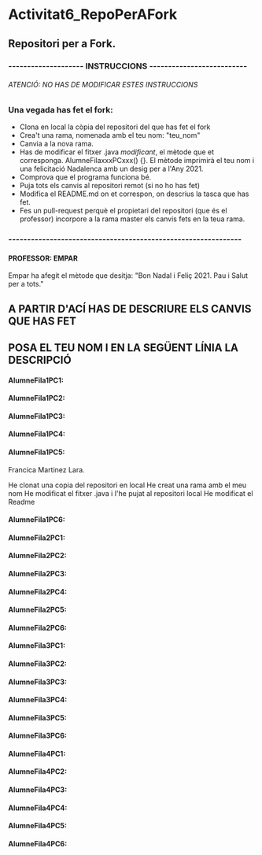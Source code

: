 # Activitat6_RepoPerAFork

## Repositori per a Fork.
### -------------------- INSTRUCCIONS --------------------------
###### ATENCIÓ: NO HAS DE MODIFICAR ESTES INSTRUCCIONS
### Una vegada has fet el fork:
* Clona en local la còpia del repositori del que has fet el fork
* Crea't una rama, nomenada amb el teu nom:  "teu_nom"
* Canvia a la nova rama. 
* Has de modificar el fitxer .java *modificant*, el mètode que et corresponga. AlumneFilaxxxPCxxx() {}. 
El mètode imprimirà el teu nom i una felicitació Nadalenca amb un desig per a l'Any 2021.
* Comprova que el programa funciona bé.
* Puja tots els canvis al repositori remot (si no ho has fet)
* Modifica el README.md on et correspon, on descrius la tasca que has fet.
* Fes un pull-request perquè el propietari del repositori (que és el professor) incorpore a la rama master els canvis fets en la teua rama.
### --------------------------------------------------------------


#### PROFESSOR:   EMPAR
Empar ha afegit el mètode que desitja: "Bon Nadal i Feliç 2021.  Pau i Salut per a tots."


## A PARTIR D'ACÍ HAS DE DESCRIURE ELS CANVIS QUE HAS FET
## POSA EL TEU NOM I EN LA SEGÜENT LÍNIA LA DESCRIPCIÓ


#### AlumneFila1PC1: 


#### AlumneFila1PC2:


#### AlumneFila1PC3:


#### AlumneFila1PC4:


#### AlumneFila1PC5:
Francica Martinez Lara.

He clonat una copia del repositori en local
He creat una rama amb el meu nom
He modificat el fitxer .java i l'he pujat al repositori local
He modificat el Readme

#### AlumneFila1PC6:


#### AlumneFila2PC1:


#### AlumneFila2PC2:


#### AlumneFila2PC3:


#### AlumneFila2PC4:


#### AlumneFila2PC5:


#### AlumneFila2PC6:



#### AlumneFila3PC1:


#### AlumneFila3PC2:


#### AlumneFila3PC3:


#### AlumneFila3PC4:


#### AlumneFila3PC5:


#### AlumneFila3PC6:



#### AlumneFila4PC1:


#### AlumneFila4PC2:


#### AlumneFila4PC3:


#### AlumneFila4PC4:


#### AlumneFila4PC5:


#### AlumneFila4PC6:
